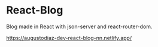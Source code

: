 # React-Blog
Blog made in React with json-server and react-router-dom.

https://augustodiaz-dev-react-blog-nn.netlify.app/
